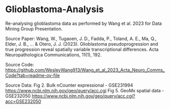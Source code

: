 # Glioblastoma-Analysis
Re-analysing glioblastoma data as performed by Wang et al. 2023 for Data Mining Group Presentation.


Source Paper:
Wang, W., Tugaoen, J. D., Fadda, P., Toland, A. E., Ma, Q., Elder, J. B., ... & Otero, J. J. (2023). Glioblastoma pseudoprogression and true progression reveal spatially variable transcriptional differences. Acta Neuropathologica Communications, 11(1), 192.

Source Code:
https://github.com/WesleyWang913/Wang_et_al_2023_Acta_Neuro_Comms_Code?tab=readme-ov-file

Source Data:
Fig 2. Bulk nCounter expressional - GSE231994
https://www.ncbi.nlm.nih.gov/geo/query/acc.cgi
Fig 5. GeoMx spatial data - GSE232050
https://www.ncbi.nlm.nih.gov/geo/query/acc.cgi?acc=GSE232050
